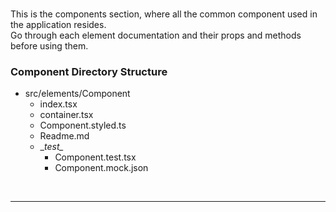 <br />

This is the components section, where all the common component used in the application
resides. <br />
Go through each element documentation and their props and methods
before using them.

### Component Directory Structure

- src/elements/Component
  - index.tsx
  - container.tsx
  - Component.styled.ts
  - Readme.md
  - \__test\__
    - Component.test.tsx
    - Component.mock.json

<br />

* * *

<br />

